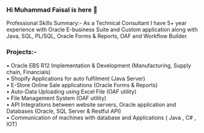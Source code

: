 ### Hi Muhammad Faisal is here 👋

Professional Skills Summary:-
As a Technical Consultant
I have 5+ year experience with Oracle E-business Suite and Custom application along with Java, SQL, PL/SQL, 
Oracle Forms & Reports, OAF and Workflow Builder.

### Projects:-	
•	Oracle EBS R12 Implementation & Development (Manufacturing, Supply chain, Financials)  <br />
•	Shopify Applications for auto fulfilment (Java Server) <br />
•	E-Store Online Sale applications (Oracle Forms & Reports) <br />
•	Auto-Data Uploading using Excel File (OAF utility) <br />
•	File Management System (OAF utility)  <br />
•	API Integrations between website servers, Oracle application and Databases (Oracle, SQL Server & Restful API) <br />
•	Communication of machines with database and Applications ( Java , C# , IOT) <br />

